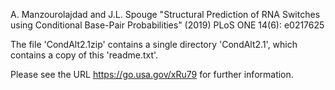 A. Manzourolajdad and J.L. Spouge
"Structural Prediction of RNA Switches using Conditional Base-Pair Probabilities"
(2019) PLoS ONE 14(6): e0217625

The file 'CondAlt2.1zip' contains a single directory 'CondAlt2.1',
which contains a copy of this 'readme.txt'.

Please see the URL
https://go.usa.gov/xRu79 
for further information.